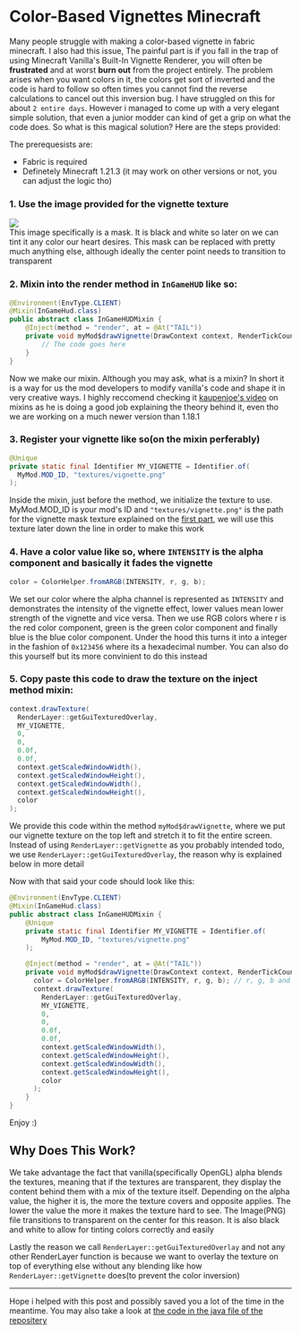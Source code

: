 # Color-Based Vignettes Minecraft
Many people struggle with making a color-based vignette in fabric minecraft. I also had this issue, The painful part is if you fall in the trap of using Minecraft Vanilla's Built-In Vignette Renderer, you will often be **frustrated** and at worst **burn out** from the project entirely. The problem arises when you want colors in it, the colors get sort of inverted and the code is hard to follow so often times you cannot find the reverse calculations to cancel out this inversion bug. I have struggled on this for about ``2 entire days``. However i managed to come up with a very elegant simple solution, that even a junior modder can kind of get a grip on what the code does. So what is this magical solution? Here are the steps provided:

The prerequesists are:
- Fabric is required
- Definetely Minecraft 1.21.3 (it may work on other versions or not, you can adjust the logic tho)

### 1. Use the image provided for the vignette texture<br>
![](https://media.discordapp.net/attachments/836331093531164752/1334955245100466269/vignette.png?ex=679e6974&is=679d17f4&hm=e6ac9e2c2ade53b9b9fe2732e3fc0ee015c49ba1c203cbea7bdaa33b138f803d&=&format=webp&quality=lossless&width=512&height=512)
<br>This image specifically is a mask. It is black and white so later on we can tint it any color our heart desires. This mask can be replaced with pretty much anything else, although ideally the center point needs to transition to transparent

### 2. Mixin into the render method in ``InGameHUD`` like so:
```java
@Environment(EnvType.CLIENT)
@Mixin(InGameHud.class)
public abstract class InGameHUDMixin {
    @Inject(method = "render", at = @At("TAIL"))
    private void myMod$drawVignette(DrawContext context, RenderTickCounter tickCounter, CallbackInfo ci) {
        // The code goes here
    }
}
```
Now we make our mixin. Although you may ask, what is a mixin? In short it is a way for us the mod developers to modify vanilla's code and shape it in very creative ways. I highly reccomend checking it [kaupenjoe's video](https://www.youtube.com/watch?v=U7j4bl_UAII) on mixins as he is doing a good job explaining the theory behind it, even tho we are working on a much newer version than 1.18.1

### 3. Register your vignette like so(on the mixin perferably)
```java
@Unique
private static final Identifier MY_VIGNETTE = Identifier.of(
  MyMod.MOD_ID, "textures/vignette.png"
);
```
Inside the mixin, just before the method, we initialize the texture to use. MyMod.MOD_ID is your mod's ID and ``"textures/vignette.png"`` is the path for the vignette mask texture explained on the [first part](#1-use-the-image-provided-for-the-vignette-texture), we will use this texture later down the line in order to make this work

### 4. Have a color value like so, where ``INTENSITY`` is the alpha component and basically it fades the vignette
```java
color = ColorHelper.fromARGB(INTENSITY, r, g, b);
```
We set our color where the alpha channel is represented as ``INTENSITY`` and demonstrates the intensity of the vignette effect, lower values mean lower strength of the vignette and vice versa. Then we use RGB colors where r is the red color component, green is the green color component and finally blue is the blue color component. Under the hood this turns it into a integer in the fashion of ``0x123456`` where its a hexadecimal number. You can also do this yourself but its more convinient to do this instead
### 5. Copy paste this code to draw the texture on the inject method mixin:
```java
context.drawTexture(
  RenderLayer::getGuiTexturedOverlay,
  MY_VIGNETTE,
  0,
  0,
  0.0f,
  0.0f,
  context.getScaledWindowWidth(),
  context.getScaledWindowHeight(),
  context.getScaledWindowWidth(),
  context.getScaledWindowHeight(),
  color
);
```
We provide this code within the method ``myMod$drawVignette``, where we put our vignette texture on the top left and stretch it to fit the entire screen. Instead of using ``RenderLayer::getVignette`` as you probably intended todo, we use ``RenderLayer::getGuiTexturedOverlay``, the reason why is explained below in more detail

Now with that said your code should look like this:
```java
@Environment(EnvType.CLIENT)
@Mixin(InGameHud.class)
public abstract class InGameHUDMixin {
    @Unique
    private static final Identifier MY_VIGNETTE = Identifier.of(
        MyMod.MOD_ID, "textures/vignette.png"
    );

    @Inject(method = "render", at = @At("TAIL"))
    private void myMod$drawVignette(DrawContext context, RenderTickCounter tickCounter, CallbackInfo ci) {
      color = ColorHelper.fromARGB(INTENSITY, r, g, b); // r, g, b and intensity are controlled by you
      context.drawTexture(
        RenderLayer::getGuiTexturedOverlay,
        MY_VIGNETTE,
        0,
        0,
        0.0f,
        0.0f,
        context.getScaledWindowWidth(),
        context.getScaledWindowHeight(),
        context.getScaledWindowWidth(),
        context.getScaledWindowHeight(),
        color
      );
    }
}
```
Enjoy :)

## Why Does This Work?
We take advantage the fact that vanilla(specifically OpenGL) alpha blends the textures, meaning that if the textures are transparent, they display the content behind them with a mix of the texture itself. Depending on the alpha value, the higher it is, the more the texture covers and opposite applies. The lower the value the more it makes the texture hard to see. The Image(PNG) file transitions to transparent on the center for this reason. It is also black and white to allow for tinting colors correctly and easily

Lastly the reason we call ``RenderLayer::getGuiTexturedOverlay`` and not any other RenderLayer function is because we want to overlay the texture on top of everything else without any blending like how ``RenderLayer::getVignette`` does(to prevent the color inversion)

---
Hope i helped with this post and possibly saved you a lot of the time in the meantime. You may also take a look at [the code in the java file of the repositery](https://github.com/GitBrincie212/Color-Based-Vignettes-Minecraft/blob/main/InGameHUDMixin.java)

